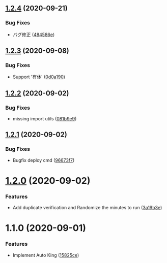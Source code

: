 ## [1.2.4](https://github.com/locona/auto-king/compare/v1.2.3...v1.2.4) (2020-09-21)


### Bug Fixes

* バグ修正 ([484586e](https://github.com/locona/auto-king/commit/484586e0fb4a42822ef9013a411f51b87bd2f441))



## [1.2.3](https://github.com/locona/auto-king/compare/v1.2.2...v1.2.3) (2020-09-08)


### Bug Fixes

* Support '有休' ([0d0a190](https://github.com/locona/auto-king/commit/0d0a190dea84db7bf527a51893da8a7f3dc6d3ea))



## [1.2.2](https://github.com/locona/auto-king/compare/v1.2.1...v1.2.2) (2020-09-02)


### Bug Fixes

* missing import utils ([081b9e9](https://github.com/locona/auto-king/commit/081b9e9ced3ef86c1200db13e80b1cd602d0b19f))



## [1.2.1](https://github.com/locona/auto-king/compare/v1.2.0...v1.2.1) (2020-09-02)


### Bug Fixes

* Bugfix deploy cmd ([96673f7](https://github.com/locona/auto-king/commit/96673f7d17e3390140b99681fba7d1a94321b08f))



# [1.2.0](https://github.com/locona/auto-king/compare/v1.1.0...v1.2.0) (2020-09-02)


### Features

* Add duplicate verification and Randomize the minutes to run ([3a19b3e](https://github.com/locona/auto-king/commit/3a19b3e2ae9f782344977914a53c526c45a8fbcc))



# 1.1.0 (2020-09-01)


### Features

* Implement Auto King ([15825ce](https://github.com/locona/auto-king/commit/15825ce55b82cb1b5120f12a9d61c13f9d442391))



